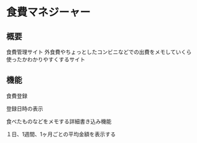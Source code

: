 # 食費マネジーャー

## 概要
食費管理サイト
外食費やちょっとしたコンビニなどでの出費をメモしていくら使ったかわかりやすくするサイト

## 機能
食費登録

登録日時の表示

食べたものなどをメモする詳細書き込み機能

１日、1週間、1ヶ月ごとの平均金額を表示する
